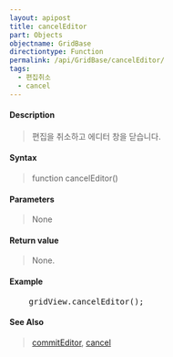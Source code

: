 ```yaml
---
layout: apipost
title: cancelEditor
part: Objects
objectname: GridBase
directiontype: Function
permalink: /api/GridBase/cancelEditor/
tags:
  - 편집취소
  - cancel
---
```



#### Description	

> 편집을 취소하고 에디터 창을 닫습니다.

#### Syntax

> function cancelEditor()

#### Parameters

> None

#### Return value

> None.

#### Example

<pre class="prettyprint">
    gridView.cancelEditor();    
</pre>

#### See Also
> [commitEditor](/api/GridBase/commitEditor), [cancel](/api/GridBase/cancel)